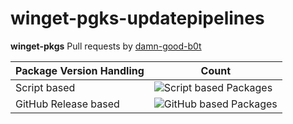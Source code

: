 # winget-pgks-updatepipelines
**winget-pkgs** Pull requests by [damn-good-b0t](https://github.com/microsoft/winget-pkgs/pulls/damn-good-b0t)

| Package Version Handling| Count|
|----------------------------|---------------------------------------------------------------|
| Script based     | ![Script based Packages](https://img.shields.io/badge/ScriptPackages-14-green) |
| GitHub Release based     | ![GitHub based Packages](https://img.shields.io/badge/GithubPackages-4-blue) |
